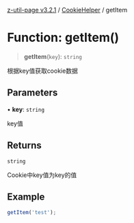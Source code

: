[z-util-page v3.2.1](../../../index.md) / [CookieHelper](../index.md) / getItem

# Function: getItem()

> **getItem**(`key`): `string`

根据key值获取cookie数据

## Parameters

• **key**: `string`

key值

## Returns

`string`

Cookie中key值为key的值

## Example

```ts
getItem('test');
```
